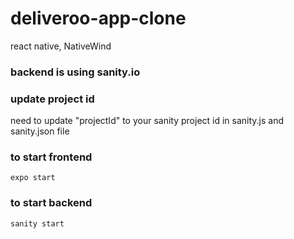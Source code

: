 # deliveroo-app-clone

react native, NativeWind

### backend is using sanity.io

### update project id

need to update "projectId" to your sanity project id in sanity.js and sanity.json file

### to start frontend

`expo start`

### to start backend

`sanity start`

